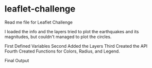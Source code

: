 # leaflet-challenge

Read me file for Leaflet Challenge

I loaded the info and the layers tried to plot the earthquakes and its magnitudes, but couldn't managed to plot the circles.

First Defined Variables
Second Added the Layers
Third Created the API
Fourth Created Functions for Colors, Radius, and Legend.

Final Output

